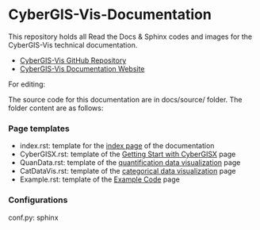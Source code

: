 # CyberGIS-Vis-Documentation

This repository holds all Read the Docs & Sphinx codes and images for the CyberGIS-Vis technical documentation.
- [CyberGIS-Vis GitHub Repository](https://github.com/cybergis/CyberGIS-Vis)
- [CyberGIS-Vis Documentation Website](https://cybergis.github.io/CyberGIS-Vis-Documentation/)

For editing: 

The source code for this documentation are in docs/source/ folder. The folder content are as follows:

### Page templates 

- index.rst: template for the [index page](https://cybergis.github.io/CyberGIS-Vis-Documentation/) of the documentation 
- CyberGISX.rst: template of the [Getting Start with CyberGISX](https://cybergis.github.io/CyberGIS-Vis-Documentation/build/CyberGISX.html) page
- QuanData.rst: template of the [quantification data visualization](https://cybergis.github.io/CyberGIS-Vis-Documentation/build/QuantDataVis.html) page
- CatDataVis.rst: template of the [categorical data visualization](https://cybergis.github.io/CyberGIS-Vis-Documentation/build/CatDataVis.html) page
- Example.rst: template of the [Example Code](https://cybergis.github.io/CyberGIS-Vis-Documentation/build/QuantDataVis.html) page

### Configurations 

conf.py: sphinx 
    

